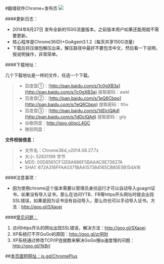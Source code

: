 #翻墙软件Chrome+发布页 ![](https://oq1gjg.bl3301.livefilestore.com/y2mlLXDCNxE4Puvrh_LvWZjKjFJWNvFh1qLCNBpKa_ykS9zlKUsqg2lImG3Tje3vbcsJt9TWo3BLvQP5Bs8xM_hLPpT3mvfZEcjo6e4sfZqSoM7F4Tr2GuZ2rOGGGzLdFgc/chrome48.ico?psid=1)

####更新日志：
* 2014年8月27日 发布全新的150G流量版本。之前版本用户如果还能用就不需要更新。
* 核心程序是Chrome36(D)+GoAgent3.1.2（每天共享150G流量）
* 下载后将压缩包解压出来，解压路径中最好不要包含中文，然后看一下说明，按说明操作，非常简单。

####下载地址：

几个下载地址是一样的文件，任选一个下载。
> * 百度盘①：[http://pan.baidu.com/s/1c0gXB3a](http://pan.baidu.com/s/1c0gXB3a)  提取密码：awkl
> * 百度盘②：[http://pan.baidu.com/s/1eQ6Cbpo](http://pan.baidu.com/s/1eQ6Cbpo)  提取密码：tthv
> * 百度盘③：[http://pan.baidu.com/s/1dDclQAd](http://pan.baidu.com/s/1dDclQAd)  提取密码：giiy
> * 谷歌网盘：http://goo.gl/pcL4GC
> * 微软网盘：

**文件校验信息：**
> * 文件名：Chrome36d_v2014.08.27.7z
> * 大小: 52631199 字节
> * MD5: 00D8561CF12E8A686F5BAAAC9E73827A
> * SHA1: 672A316FFAA0371BAA157384165CB85E5B154A16

####注意事项：
* 因为使用chrome这个版本需要以管理员身份运行才可以自动导入goagnt证书，如果没有导入证书，那么在访问YTB、FB等https开头网址时就会出现SSL错误，如果是因为证书没有自动导入，那么你也可以手动导入证书。方法：http://goo.gl/SXaoej

####[常见问题：](https://github.com/comeforu2012/FQ_FAQ/wiki)

1. 访问https开头的网址出现SSL错误，解决方法：http://goo.gl/SXaoej
2. XP系统打不开GoGo的原因：http://goo.gl/zrIR9t
3. XP系统通过修改TCP/IP连接数来解决GoGo搜ip速度慢的问题：http://goo.gl/l1kBrl

##[本页面短网址：is.gd/ChromePlus](http://is.gd/ChromePlus)